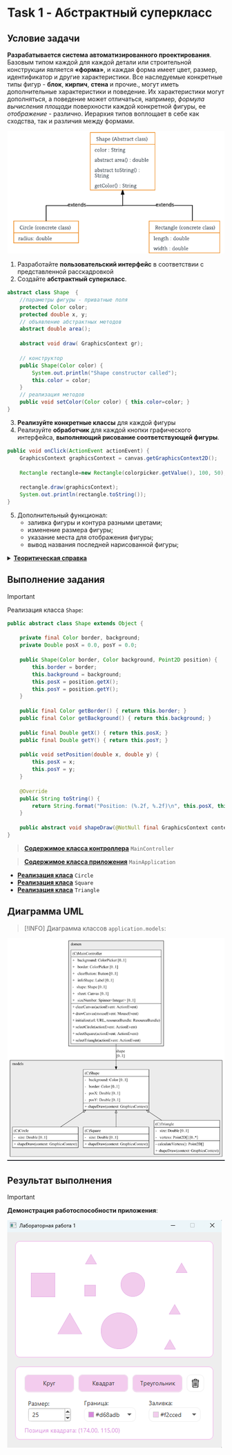 # Task 1 - Абстрактный суперкласс

## Условие задачи
__Разрабатывается система автоматизированного проектирования__. Базовым типом каждой  для каждой детали или строительной конструкции является __«форма»__, и каждая форма имеет цвет, размер, идентификатор и другие характеристики. Все наследуемые конкретные типы фигур - __блок__, __кирпич__, __стена__ и прочие., могут иметь дополнительные характеристики и поведение. Их характеристики могут дополняться, а  поведение может отличаться, например, _формула вычисления площади_ поверхности каждой конкретной  фигуры, ее _отображение_ - различно. Иерархия типов воплощает в себе как сходства, так и различия между формами.

![Абстрактный суперкласс](./docs/АбстрактныйСуперкласс.png)

1. Разработайте __пользовательский интерфейс__ в соответствии с представленной расскадровкой
2. Создайте __абстрактный суперкласс__.
```java
abstract class Shape  { 
    //параметры фигуры - приватные поля
    protected Color color; 
    protected double x, y;
    // объявление абстрактных методов
    abstract double area(); 

    abstract void draw( GraphicsContext gr);   

    // конструктор
    public Shape(Color color) { 
        System.out.println("Shape constructor called"); 
        this.color = color;     
    } 
    // реализация методов
    public void setColor(Color color) { this.color=color; } 
} 
```
3. __Реализуйте конкретные классы__ для каждой фигуры
4. Реализуйте __обработчик__ для каждой кнопки графического интерфейса, __выполняющий рисование соответствующей фигуры__.
```java
public void onClick(ActionEvent actionEvent) {
    GraphicsContext graphicsContext = canvas.getGraphicsContext2D();

    Rectangle rectangle=new Rectangle(colorpicker.getValue(), 100, 50);

    rectangle.draw(graphicsContext);
    System.out.println(rectangle.toString());
}
```
5. Дополнительный функционал:
    - заливка фигуры и контура разными цветами;
    - изменение размера фигуры;
    - указание места для отображения фигуры;
    - вывод названия последней нарисованной фигуры;

<details>
    <summary><u><b>Теоритическая справка</b></u></summary>
    <p>
        <b>Наследование</b> - Общая логика связанных классов определяется в суперклассе. 
        Варианты поведения, зависящие от конкретного наследника, размещаются в методах с одинаковой сигнатурой и эти методы абстрактные.
    </p>
    <p>
        <b>Abstract Superclass</b>. Класс, выступающий в этой роли, представляет собой абст­рактный суперкласс, в котором инкапсулирована общая логика связанных клас­сов. Связанные классы расширяют этот класс. Таким образом, они могут на­следовать его методы. Методы с одинаковыми сигнатурами и общей логикой для всех связанных классов помещаются в суперкласс, поэтому логика этих ме­тодов может наследоваться всеми подклассами данного суперкласса. Методы с зависящей от конкретного подкласса данного суперкласса логикой, но с оди­наковыми сигнатурами, объявляются в абстрактном классе как абстрактные методы, тем самым гарантируя, что каждый конкретный подкласс будет иметь методы с такими же сигнатурами.
    </p>
    <p>
        <b>ConcreteClass1, ConcreteClass2 и т.д</b>. Класс, выступающий в этой роли, представ­ляет собой конкретный класс, чья логика и назначение связаны с другими конкретными классами. Методы, общие для этих связанных классов, помеща­ются в абстрактный суперкласс.
    </p>
<hr/>
    <img src="./docs/Шаблон.png" alt="Делегирование вместо множественного наследования" />
</details>

## Выполнение задания

> [!IMPORTANT]
> Реализация класса `Shape`:

```java
public abstract class Shape extends Object {

    private final Color border, background;
    private Double posX = 0.0, posY = 0.0;

    public Shape(Color border, Color background, Point2D position) {
        this.border = border;
        this.background = background;
        this.posX = position.getX();
        this.posY = position.getY();
    }

    public final Color getBorder() { return this.border; }
    public final Color getBackground() { return this.background; }

    public final Double getX() { return this.posX; }
    public final Double getY() { return this.posY; }

    public void setPosition(double x, double y) {
        this.posX = x;
        this.posY = y;
    }

    @Override
    public String toString() {
        return String.format("Position: (%.2f, %.2f)\n", this.posX, this.posY);
    }

    public abstract void shapeDraw(@NotNull final GraphicsContext context) throws Exception;
}
```

> [__Содержимое класса контроллера__](./src/main/java/application/domen/MainController.java) `MainController`

> [__Содержимое класса приложения__](./src/main/java/application/domen/MainApplication.java) `MainApplication`

- [__Реализация класа__](./src/main/java/application/models/Circle.java) `Circle`
- [__Реализация класа__](./src/main/java/application/models/Square.java) `Square`
- [__Реализация класа__](./src/main/java/application/models/Triangle.java) `Triangle` 

## Диаграмма UML
> [!INFO]
> Диаграмма классов `application.models`:

![Результат выполнения](docs/Диаграмма.png)

## Результат выполнения

> [!IMPORTANT]
> __Демонстрация работоспособности приложения__:

![Результат выполнения](docs/Выполнение.png)